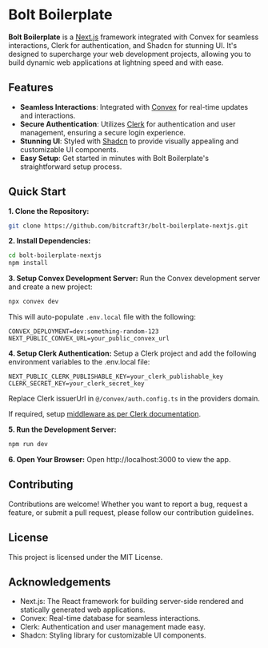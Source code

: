 # Bolt Boilerplate

**Bolt Boilerplate** is a [Next.js](https://nextjs.org/) framework integrated with Convex for seamless interactions, Clerk for authentication, and Shadcn for stunning UI. It's designed to supercharge your web development projects, allowing you to build dynamic web applications at lightning speed and with ease.

## Features

- **Seamless Interactions**: Integrated with [Convex](https://www.convex.dev/) for real-time updates and interactions.
- **Secure Authentication**: Utilizes [Clerk](https://clerk.com/) for authentication and user management, ensuring a secure login experience.
- **Stunning UI**: Styled with [Shadcn](https://ui.shadcn.com/) to provide visually appealing and customizable UI components.
- **Easy Setup**: Get started in minutes with Bolt Boilerplate's straightforward setup process.

## Quick Start

**1. Clone the Repository:**
```bash
git clone https://github.com/bitcraft3r/bolt-boilerplate-nextjs.git
```

**2. Install Dependencies:**
```bash
cd bolt-boilerplate-nextjs
npm install
```

**3. Setup Convex Development Server:**
Run the Convex development server and create a new project:
```bash
npx convex dev
``` 
This will auto-populate `.env.local` file with the following:
```plaintext
CONVEX_DEPLOYMENT=dev:something-random-123
NEXT_PUBLIC_CONVEX_URL=your_public_convex_url
```

**4. Setup Clerk Authentication:**
Setup a Clerk project and add the following environment variables to the .env.local file:
```plaintext
NEXT_PUBLIC_CLERK_PUBLISHABLE_KEY=your_clerk_publishable_key
CLERK_SECRET_KEY=your_clerk_secret_key
```
Replace Clerk issuerUrl in `@/convex/auth.config.ts` in the providers domain.

If required, setup [middleware as per Clerk documentation](https://clerk.com/docs/references/nextjs/auth-middleware#auth-middleware).

**5. Run the Development Server:**
```bash
npm run dev
```

**6. Open Your Browser:**
Open http://localhost:3000 to view the app.

## Contributing

Contributions are welcome! Whether you want to report a bug, request a feature, or submit a pull request, please follow our contribution guidelines.

## License

This project is licensed under the MIT License.

## Acknowledgements

- Next.js: The React framework for building server-side rendered and statically generated web applications.
- Convex: Real-time database for seamless interactions.
- Clerk: Authentication and user management made easy.
- Shadcn: Styling library for customizable UI components.
